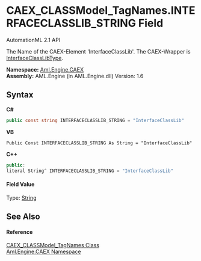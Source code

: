 # CAEX_CLASSModel_TagNames.INTERFACECLASSLIB_STRING Field
AutomationML 2.1 API 

The Name of the CAEX-Element 'InterfaceClassLib'. The CAEX-Wrapper is <a href="T_Aml_Engine_CAEX_InterfaceClassLibType">InterfaceClassLibType</a>.

**Namespace:**&nbsp;<a href="N_Aml_Engine_CAEX">Aml.Engine.CAEX</a><br />**Assembly:**&nbsp;AML.Engine (in AML.Engine.dll) Version: 1.6

## Syntax

**C#**<br />
``` C#
public const string INTERFACECLASSLIB_STRING = "InterfaceClassLib"
```

**VB**<br />
``` VB
Public Const INTERFACECLASSLIB_STRING As String = "InterfaceClassLib"
```

**C++**<br />
``` C++
public:
literal String^ INTERFACECLASSLIB_STRING = "InterfaceClassLib"
```


#### Field Value
Type: <a href="https://docs.microsoft.com/dotnet/api/system.string" target="_parent" rel="noopener noreferrer">String</a>

## See Also


#### Reference
<a href="T_Aml_Engine_CAEX_CAEX_CLASSModel_TagNames">CAEX_CLASSModel_TagNames Class</a><br /><a href="N_Aml_Engine_CAEX">Aml.Engine.CAEX Namespace</a><br />